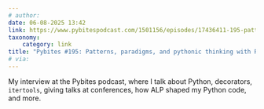 ```yaml
---
# author:
date: 06-08-2025 13:42
link: https://www.pybitespodcast.com/1501156/episodes/17436411-195-patterns-paradigms-and-pythonic-thinking-with-rodrigo-girao-serrao
taxonomy:
    category: link
title: "Pybites #195: Patterns, paradigms, and pythonic thinking with Rodrigo Girão Serrão"
# via:
---
```


My interview at the Pybites podcast, where I talk about Python, decorators, `itertools`, giving talks at conferences, how ALP shaped my Python code, and more.
